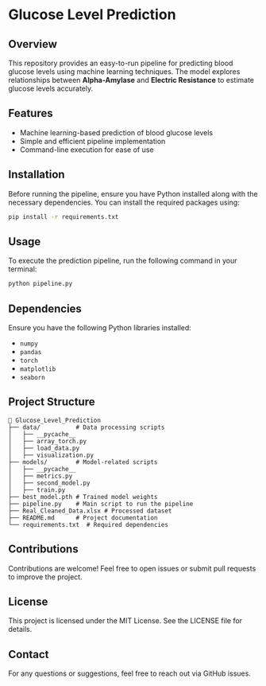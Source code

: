 # Glucose Level Prediction

## Overview
This repository provides an easy-to-run pipeline for predicting blood glucose levels using machine learning techniques. The model explores relationships between **Alpha-Amylase** and **Electric Resistance** to estimate glucose levels accurately.

## Features
- Machine learning-based prediction of blood glucose levels
- Simple and efficient pipeline implementation
- Command-line execution for ease of use

## Installation
Before running the pipeline, ensure you have Python installed along with the necessary dependencies. You can install the required packages using:

```bash
pip install -r requirements.txt
```

## Usage
To execute the prediction pipeline, run the following command in your terminal:

```bash
python pipeline.py
```

## Dependencies
Ensure you have the following Python libraries installed:
- `numpy`
- `pandas`
- `torch`
- `matplotlib`
- `seaborn`

## Project Structure
```
📂 Glucose_Level_Prediction
├── data/          # Data processing scripts
│   ├── __pycache__
│   ├── array_torch.py
│   ├── load_data.py
│   ├── visualization.py
├── models/        # Model-related scripts
│   ├── __pycache__
│   ├── metrics.py
│   ├── second_model.py
│   ├── train.py
├── best_model.pth # Trained model weights
├── pipeline.py    # Main script to run the pipeline
├── Real_Cleaned_Data.xlsx # Processed dataset
├── README.md      # Project documentation
└── requirements.txt  # Required dependencies
```

## Contributions
Contributions are welcome! Feel free to open issues or submit pull requests to improve the project.

## License
This project is licensed under the MIT License. See the LICENSE file for details.

## Contact
For any questions or suggestions, feel free to reach out via GitHub issues.

